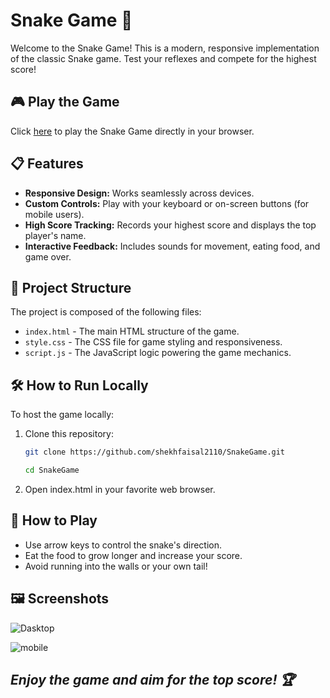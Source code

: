 
# Snake Game 🐍

Welcome to the Snake Game! This is a modern, responsive implementation of the classic Snake game. Test your reflexes and compete for the highest score!

## 🎮 Play the Game
Click [here](https://shekhfaisal2110.github.io/SnakeGame/) to play the Snake Game directly in your browser.

## 📋 Features
- **Responsive Design:** Works seamlessly across devices.
- **Custom Controls:** Play with your keyboard or on-screen buttons (for mobile users).
- **High Score Tracking:** Records your highest score and displays the top player's name.
- **Interactive Feedback:** Includes sounds for movement, eating food, and game over.

## 📂 Project Structure
The project is composed of the following files:
- `index.html` - The main HTML structure of the game.
- `style.css` - The CSS file for game styling and responsiveness.
- `script.js` - The JavaScript logic powering the game mechanics.

## 🛠 How to Run Locally
To host the game locally:
1. Clone this repository:
   ```bash
   git clone https://github.com/shekhfaisal2110/SnakeGame.git

   cd SnakeGame
   
2. Open index.html in your favorite web browser.

## 📜 How to Play

- Use arrow keys to control the snake's direction.
- Eat the food to grow longer and increase your score.
- Avoid running into the walls or your own tail!

## 🖼 Screenshots

![Dasktop](https://github.com/shekhfaisal2110/SnakeGame/blob/8c7d468925ea41eb2e16e1d5387e0f943ff5b70e/logo/laptop.png)

![mobile](https://github.com/shekhfaisal2110/SnakeGame/blob/8c7d468925ea41eb2e16e1d5387e0f943ff5b70e/logo/mobile.png)

## *Enjoy the game and aim for the top score! 🏆*

